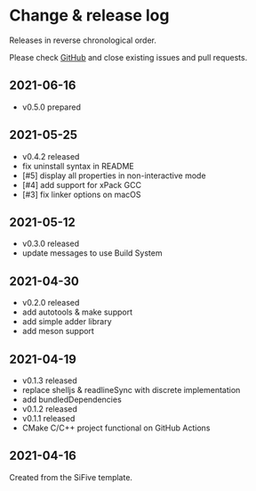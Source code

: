 # Change & release log

Releases in reverse chronological order.

Please check
[GitHub](https://github.com/xpack/hello-world-template-xpack/issues/)
and close existing issues and pull requests.

## 2021-06-16

- v0.5.0 prepared

## 2021-05-25

- v0.4.2 released
- fix uninstall syntax in README
- [#5] display all properties in non-interactive mode
- [#4] add support for xPack GCC
- [#3] fix linker options on macOS

## 2021-05-12

- v0.3.0 released
- update messages to use Build System

## 2021-04-30

- v0.2.0 released
- add autotools & make support
- add simple adder library
- add meson support

## 2021-04-19

- v0.1.3 released
- replace shelljs & readlineSync with discrete implementation
- add bundledDependencies
- v0.1.2 released
- v0.1.1 released
- CMake C/C++ project functional on GitHub Actions

## 2021-04-16

Created from the SiFive template.
